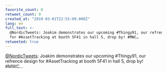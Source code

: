 ```yaml
---
favorite_count: 0
retweet_count: 0
created_at: "2019-03-01T22:55:09.000Z"
lang: en
full_text: >-
  @NordicTweets: Joakim demonstrates our upcoming #Thingy91, our refrence design
  for #AssetTracking at booth 5F41 in hall 5, drop by! #MWC…
retweeted: true
---
```


[@NordicTweets](https://twitter.com/NordicTweets): Joakim demonstrates our
upcoming #Thingy91, our refrence design for #AssetTracking at booth 5F41 in hall
5, drop by! #MWC…
